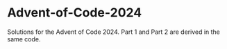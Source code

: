 # Advent-of-Code-2024


Solutions for the Advent of Code 2024. 
Part 1 and Part 2 are derived in the same code.

